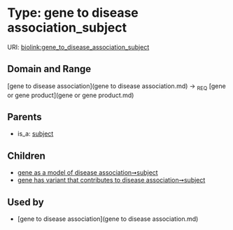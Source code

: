 
# Type: gene to disease association_subject




URI: [biolink:gene_to_disease_association_subject](https://w3id.org/biolink/vocab/gene_to_disease_association_subject)


## Domain and Range

[gene to disease association](gene to disease association.md) ->  <sub>REQ</sub> [gene or gene product](gene or gene product.md)

## Parents

 *  is_a: [subject](subject.md)

## Children

 *  [gene as a model of disease association➞subject](gene_as_a_model_of_disease_association_subject.md)
 *  [gene has variant that contributes to disease association➞subject](gene_has_variant_that_contributes_to_disease_association_subject.md)

## Used by

 * [gene to disease association](gene to disease association.md)
